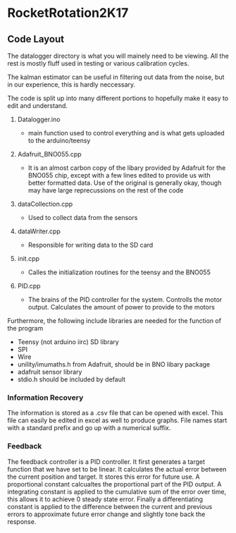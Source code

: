 # RocketRotation2K17



## Code Layout

The datalogger directory is what you will mainely need to be viewing. All the rest is mostly fluff used in testing or various calibration cycles. 

The kalman estimator can be useful in filtering out data from the noise, but in our experience, this is hardly neccessary. 

The code is split up into many different portions to hopefully make it easy to edit and understand.

1. Datalogger.ino

    - main function used to control everything and is what gets uploaded to the arduino/teensy
2. Adafruit_BNO055.cpp 

    - It is an almost carbon copy of the libary provided by Adafruit for the BNO055 chip, except with a few lines edited to provide us with better formatted data. Use of the original is generally okay, though may have large reprecussions on the rest of the code

3. dataCollection.cpp
    - Used to collect data from the sensors

4. dataWriter.cpp
    - Responsible for writing data to the SD card

5. init.cpp
    - Calles the initialization routines for the teensy and the BNO055

6. PID.cpp
    - The brains of the PID controller for the system. Controlls the motor output. Calculates the amount of power to provide to the motors 

Furthermore, the following include libraries are needed for the function of the program

- Teensy (not arduino iirc) SD library
- SPI
- Wire
- unility/imumaths.h from Adafruit, should be in BNO libary package
- adafruit sensor library
- stdio.h should be included by default



### Information Recovery

The information is stored as a .csv file that can be opened with excel. This file can easily be edited in excel as well to produce graphs. File names start with a standard prefix and go up with a numerical suffix. 


### Feedback

The feedback controller is a PID controller. It first generates a target function that we have set to be linear. It calculates the actual error between the current position and target. It stores this error for future use. A proportional constant calcualtes the proportional part of the PID output. A integrating constant is applied to the cumulative sum of the error over time, this allows it to achieve 0 steady state error. Finally a differentiating constant is applied to the difference between the current and previous errors to approximate future error change and slightly tone back the response. 



